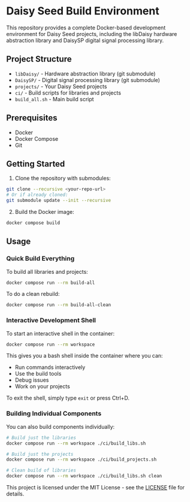 # Daisy Seed Build Environment

This repository provides a complete Docker-based development environment for Daisy Seed projects, including the libDaisy hardware abstraction library and DaisySP digital signal processing library.

## Project Structure

- `libDaisy/` - Hardware abstraction library (git submodule)
- `DaisySP/` - Digital signal processing library (git submodule)  
- `projects/` - Your Daisy Seed projects
- `ci/` - Build scripts for libraries and projects
- `build_all.sh` - Main build script

## Prerequisites

- Docker
- Docker Compose
- Git

## Getting Started

1. Clone the repository with submodules:
```bash
git clone --recursive <your-repo-url>
# Or if already cloned:
git submodule update --init --recursive
```

2. Build the Docker image:
```bash
docker compose build
```

## Usage

### Quick Build Everything

To build all libraries and projects:
```bash
docker compose run --rm build-all
```

To do a clean rebuild:
```bash
docker compose run --rm build-all-clean
```

### Interactive Development Shell

To start an interactive shell in the container:
```bash
docker compose run --rm workspace
```

This gives you a bash shell inside the container where you can:
- Run commands interactively
- Use the build tools
- Debug issues
- Work on your projects

To exit the shell, simply type `exit` or press Ctrl+D.

### Building Individual Components

You can also build components individually:
```bash
# Build just the libraries
docker compose run --rm workspace ./ci/build_libs.sh

# Build just the projects  
docker compose run --rm workspace ./ci/build_projects.sh

# Clean build of libraries
docker compose run --rm workspace ./ci/build_libs.sh clean
```

This project is licensed under the MIT License - see the [LICENSE](LICENSE) file for details.
